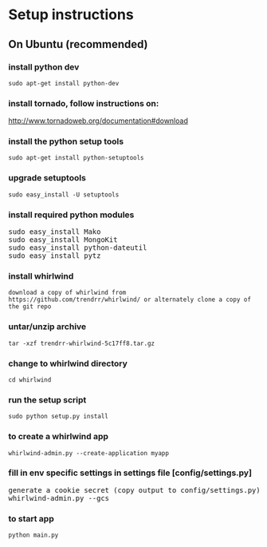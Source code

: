 # Setup instructions

## On Ubuntu (recommended)

### install python dev
`sudo apt-get install python-dev`

### install tornado, follow instructions on:
http://www.tornadoweb.org/documentation#download

### install the python setup tools
`sudo apt-get install python-setuptools`

### upgrade setuptools
`sudo easy_install -U setuptools`

### install required python modules
<pre>
sudo easy_install Mako
sudo easy_install MongoKit
sudo easy_install python-dateutil
sudo easy_install pytz
</pre>

### install whirlwind
`download a copy of whirlwind from https://github.com/trendrr/whirlwind/ or alternately clone a copy of the git repo`
 
### untar/unzip archive
`tar -xzf trendrr-whirlwind-5c17ff8.tar.gz`

### change to whirlwind directory
`cd whirlwind`

### run the setup script
`sudo python setup.py install`

### to create a whirlwind app
`whirlwind-admin.py --create-application myapp`

### fill in env specific settings in settings file [config/settings.py]
<pre>
generate a cookie secret (copy output to config/settings.py)
whirlwind-admin.py --gcs
</pre>

### to start app
`python main.py`
